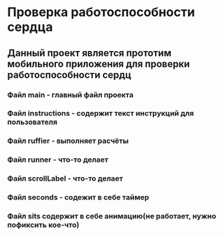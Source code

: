 # Проверка работоспособности сердца
## Данный проект является прототим мобильного приложения для проверки работоспособности сердц
### Файл main - главный файл проекта 
### Файл instructions - содержит текст инструкций для пользователя
### Файл ruffier - выполняет расчёты
### Файл runner - что-то делает
### Файл scrollLabel - что-то делает 
### Файл seconds - содежит в себе таймер
### Файл sits содержит в себе анимацию(не работает, нужно пофиксить кое-что)
